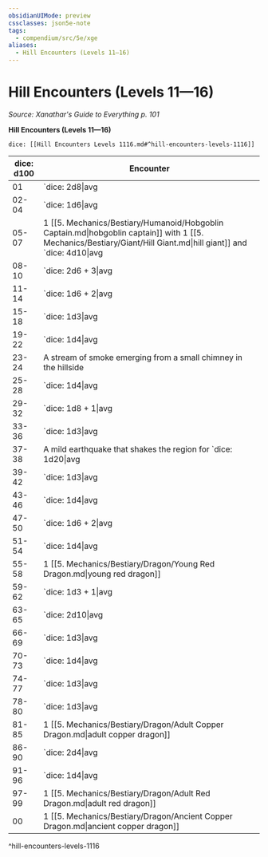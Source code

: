 ```yaml
---
obsidianUIMode: preview
cssclasses: json5e-note
tags:
  - compendium/src/5e/xge
aliases:
  - Hill Encounters (Levels 11—16)
---
```

# Hill Encounters (Levels 11—16)
*Source: Xanathar's Guide to Everything p. 101* 

**Hill Encounters (Levels 11—16)**

`dice: [[Hill Encounters Levels 1116.md#^hill-encounters-levels-1116]]`

| dice: d100 | Encounter |
|------------|-----------|
| 01 | `dice: 2d8\|avg|noform` (`2d8`) [[5. Mechanics/Bestiary/Monstrosity/Manticore.md\|manticores]] or `dice: 2d8\|avg|noform` (`2d8`) [[5. Mechanics/Bestiary/Monstrosity/Phase Spider.md\|phase spiders]] |
| 02-04 | `dice: 1d6\|avg|noform` (`1d6`) [[5. Mechanics/Bestiary/Fey/Green Hag.md\|green hags]] with `dice: 1d6\|avg|noform` (`1d6`) [[5. Mechanics/Bestiary/Dragon/Wyvern.md\|wyverns]] |
| 05-07 | 1 [[5. Mechanics/Bestiary/Humanoid/Hobgoblin Captain.md\|hobgoblin captain]] with 1 [[5. Mechanics/Bestiary/Giant/Hill Giant.md\|hill giant]] and `dice: 4d10\|avg|noform` (`4d10`) [[5. Mechanics/Bestiary/Humanoid/Hobgoblin.md\|hobgoblins]] |
| 08-10 | `dice: 2d6 + 3\|avg|noform` (`2d6 + 3`) [[5. Mechanics/Bestiary/Humanoid/Werewolf.md\|werewolves]] |
| 11-14 | `dice: 1d6 + 2\|avg|noform` (`1d6 + 2`) [[5. Mechanics/Bestiary/Giant/Ettin.md\|ettins]] |
| 15-18 | `dice: 1d3\|avg|noform` (`1d3`) [[5. Mechanics/Bestiary/Monstrosity/Bulette.md\|bulettes]] |
| 19-22 | `dice: 1d4\|avg|noform` (`1d4`) [[5. Mechanics/Bestiary/Humanoid/Werebear.md\|werebears]] |
| 23-24 | A stream of smoke emerging from a small chimney in the hillside |
| 25-28 | `dice: 1d4\|avg|noform` (`1d4`) [[5. Mechanics/Bestiary/Dragon/Wyvern.md\|wyverns]] |
| 29-32 | `dice: 1d8 + 1\|avg|noform` (`1d8 + 1`) [[5. Mechanics/Bestiary/Humanoid/Wereboar.md\|wereboars]] |
| 33-36 | `dice: 1d3\|avg|noform` (`1d3`) [[5. Mechanics/Bestiary/Undead/Revenant.md\|revenants]] |
| 37-38 | A mild earthquake that shakes the region for `dice: 1d20\|avg|noform` (`1d20`) seconds |
| 39-42 | `dice: 1d3\|avg|noform` (`1d3`) [[5. Mechanics/Bestiary/Monstrosity/Chimera.md\|chimeras]] |
| 43-46 | `dice: 1d4\|avg|noform` (`1d4`) [[5. Mechanics/Bestiary/Monstrosity/Gorgon.md\|gorgons]] |
| 47-50 | `dice: 1d6 + 2\|avg|noform` (`1d6 + 2`) [[5. Mechanics/Bestiary/Fiend/Gnoll Fang Of Yeenoghu.md\|gnoll fangs of Yeenoghu]] |
| 51-54 | `dice: 1d4\|avg|noform` (`1d4`) [[5. Mechanics/Bestiary/Giant/Hill Giant.md\|hill giants]] |
| 55-58 | 1 [[5. Mechanics/Bestiary/Dragon/Young Red Dragon.md\|young red dragon]] |
| 59-62 | `dice: 1d3 + 1\|avg|noform` (`1d3 + 1`) [[5. Mechanics/Bestiary/Elemental/Galeb Duhr.md\|galeb duhr]] |
| 63-65 | `dice: 2d10\|avg|noform` (`2d10`) dwarf miners ([[5. Mechanics/Bestiary/Humanoid/Commoner.md\|commoners]]), whistling as they march toward their mine |
| 66-69 | `dice: 1d3\|avg|noform` (`1d3`) [[5. Mechanics/Bestiary/Dragon/Young Copper Dragon.md\|young copper dragons]] |
| 70-73 | `dice: 1d4\|avg|noform` (`1d4`) [[5. Mechanics/Bestiary/Giant/Troll.md\|trolls]] |
| 74-77 | `dice: 1d3\|avg|noform` (`1d3`) [[5. Mechanics/Bestiary/Giant/Cyclops.md\|cyclopes]] |
| 78-80 | `dice: 1d3\|avg|noform` (`1d3`) [[5. Mechanics/Bestiary/Humanoid/Noble.md\|nobles]] with `dice: 1d4\|avg|noform` (`1d4`) [[5. Mechanics/Bestiary/Humanoid/Scout.md\|scouts]] prospecting for gold |
| 81-85 | 1 [[5. Mechanics/Bestiary/Dragon/Adult Copper Dragon.md\|adult copper dragon]] |
| 86-90 | `dice: 2d4\|avg|noform` (`2d4`) [[5. Mechanics/Bestiary/Giant/Stone Giant.md\|stone giants]] |
| 91-96 | `dice: 1d4\|avg|noform` (`1d4`) [[5. Mechanics/Bestiary/Monstrosity/Roc.md\|rocs]] |
| 97-99 | 1 [[5. Mechanics/Bestiary/Dragon/Adult Red Dragon.md\|adult red dragon]] |
| 00 | 1 [[5. Mechanics/Bestiary/Dragon/Ancient Copper Dragon.md\|ancient copper dragon]] |
^hill-encounters-levels-1116
